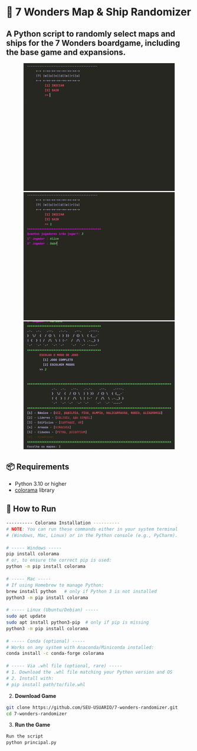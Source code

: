 # 🎲 7 Wonders Map & Ship Randomizer

A Python script to **randomly select maps and ships** for the **7 Wonders boardgame**,
including the base game and expansions.
------------------------------------------------------------------------------------------------------------------------------
<p align="center">
  <img src="elementos/7wonders-gif1.gif" width="410">
  <img src="elementos/7wonders-gif2.gif" width="410">
  <img src="elementos/7wonders-gif3.gif" width="410">
</p>

##
## 📦 Requirements
- Python 3.10 or higher  
- [colorama](https://pypi.org/project/colorama/) library  

## 🚀 How to Run
```bash
---------- Colorama Installation ----------
# NOTE: You can run these commands either in your system terminal
# (Windows, Mac, Linux) or in the Python console (e.g., PyCharm).  

# ----- Windows -----
pip install colorama
# or, to ensure the correct pip is used:
python -m pip install colorama

# ----- Mac -----
# If using Homebrew to manage Python:
brew install python   # only if Python 3 is not installed
python3 -m pip install colorama

# ----- Linux (Ubuntu/Debian) -----
sudo apt update
sudo apt install python3-pip  # only if pip is missing
python3 -m pip install colorama

# ----- Conda (optional) -----
# Works on any system with Anaconda/Miniconda installed:
conda install -c conda-forge colorama

# ----- Via .whl file (optional, rare) -----
# 1. Download the .whl file matching your Python version and OS
# 2. Install with:
# pip install path/to/file.whl
 ```
2. **Download Game**  
 ```bash
git clone https://github.com/SEU-USUARIO/7-wonders-randomizer.git
cd 7-wonders-randomizer
 ```
3. **Run the Game**
```bash
Run the script
python principal.py
 ```
